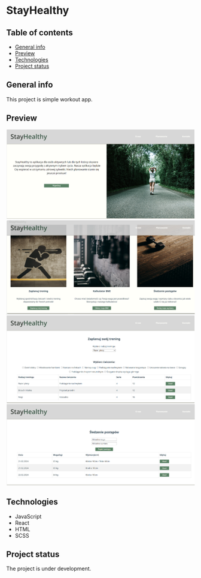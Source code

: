 # StayHealthy 

## Table of contents
* [General info](#general-info)
* [Preview](#preview)
* [Technologies](#technologies)
* [Project status](#project-status)

## General info
This project is simple workout app. 

## Preview
![Main page - about us](src/assets/screen_1.png)
![Main page - planning](src/assets/screen_2.png)
![Training page](src/assets/screen_3.png)
![Progress page](src/assets/screen_4.png)

## Technologies
* JavaScript
* React
* HTML
* SCSS

## Project status

The project is under development.